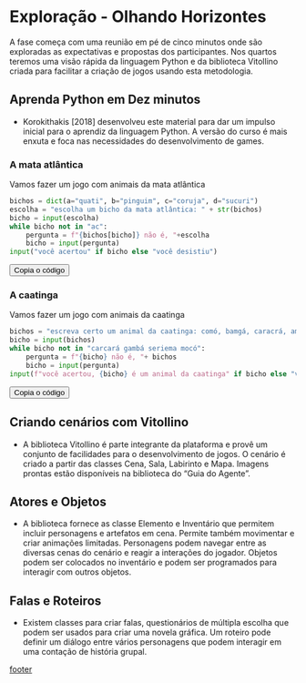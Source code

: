 
# Exploração - Olhando Horizontes

A fase começa com uma reunião em pé de cinco minutos onde são exploradas as expectativas e propostas dos participantes. Nos quartos teremos uma visão rápida da linguagem Python e da biblioteca Vitollino criada para facilitar a criação de jogos usando esta metodologia.

## Aprenda Python em Dez minutos
<a name="py-ten-"></a>
- Korokithakis [2018] desenvolveu este material para dar um impulso inicial para o aprendiz da linguagem Python. A versão do curso é mais enxuta e foca nas necessidades do desenvolvimento de games.
### A mata atlântica

Vamos fazer um jogo com animais da mata atlântica

```python
bichos = dict(a="quati", b="pinguim", c="coruja", d="sucuri")
escolha = "escolha um bicho da mata atlântica: " + str(bichos)
bicho = input(escolha)
while bicho not in "ac":
    pergunta = f"{bichos[bicho]} não é, "+escolha
    bicho = input(pergunta)
input("você acertou" if bicho else "você desistiu")
```
<button class="btn btn-primary" onclick="__copy_clip__(this)">Copia o código</button>
### A caatinga

Vamos fazer um jogo com animais da caatinga

```python
bichos = "escreva certo um animal da caatinga: comó, bamgá, caracrá, amerise."
bicho = input(bichos)
while bicho not in "carcará gambá seriema mocó":
    pergunta = f"{bicho} não é, "+ bichos
    bicho = input(pergunta)
input(f"você acertou, {bicho} é um animal da caatinga" if bicho else "você desistiu")
```
<button class="btn btn-primary" onclick="__copy_clip__(this)">Copia o código</button>

## Criando cenários com Vitollino
<a name="vi-cen-"></a>
- A biblioteca Vitollino é parte integrante da plataforma e provê um conjunto de facilidades para o desenvolvimento de jogos. O cenário é criado a partir das classes Cena, Sala, Labirinto e Mapa. Imagens prontas estão disponíveis na biblioteca do “Guia do Agente”.

## Atores e Objetos
<a name="vi-ato-"></a>
- A biblioteca fornece as classe Elemento e Inventário que permitem incluir personagens e artefatos em cena. Permite também movimentar e criar animações limitadas. Personagens podem navegar entre as diversas cenas do cenário e reagir a interações do jogador. Objetos podem ser colocados no inventário e podem ser programados para interagir com outros objetos.

## Falas e Roteiros
<a name="vi-fal-"></a>
- Existem classes para criar falas, questionários de múltipla escolha que podem ser usados para criar uma novela gráfica. Um roteiro pode definir um diálogo entre vários personagens que podem interagir em uma contação de história grupal.

[footer](footer.md ':include')